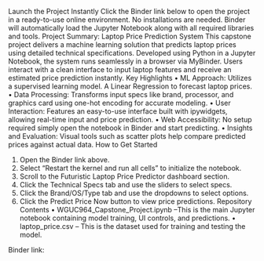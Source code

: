 Launch the Project Instantly
Click the Binder link below to open the project in a ready-to-use online environment. No installations are needed. Binder will automatically load the Jupyter Notebook along with all required libraries and tools.
Project Summary: Laptop Price Prediction System
This capstone project delivers a machine learning solution that predicts laptop prices using detailed technical specifications. Developed using Python in a Jupyter Notebook, the system runs seamlessly in a browser via MyBinder. Users interact with a clean interface to input laptop features and receive an estimated price prediction instantly.
 Key Highlights
•	ML Approach: Utilizes a supervised learning model. A Linear Regression to forecast laptop prices.
•	Data Processing: Transforms input specs like brand, processor, and graphics card using one-hot encoding for accurate modeling.
•	User Interaction: Features an easy-to-use interface built with ipywidgets, allowing real-time input and price prediction.
•	Web Accessibility: No setup required simply open the notebook in Binder and start predicting.
•	Insights and Evaluation: Visual tools such as scatter plots help compare predicted prices against actual data.
How to Get Started
1.	Open the Binder link above.
2.	Select “Restart the kernel and run all cells” to initialize the notebook.
3.	Scroll to the Futuristic Laptop Price Predictor dashboard section.
4.	Click the Technical Specs tab and use the sliders to select specs.
5.	Click the Brand/OS/Type tab and use the dropdowns to select options.
6.	Click the Predict Price Now button to view price predictions.
Repository Contents
•	WGUC964_Capstone_Project.ipynb –This is the main Jupyter notebook containing model training, UI controls, and predictions.
•	laptop_price.csv – This is the dataset used for training and testing the model.

Binder link: 
